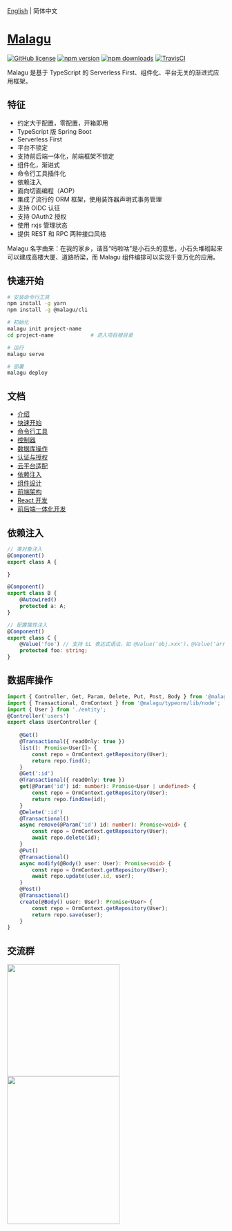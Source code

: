 [English](./README.md) | 简体中文

# [Malagu](https://www.yuque.com/cellbang/malagu/puw7p0)

[![GitHub license](https://img.shields.io/badge/license-MIT-blue.svg)](https://github.com/cellbang/malagu/blob/master/LICENSE)
[![npm version](https://img.shields.io/npm/v/@malagu/core.svg?style=flat)](https://www.npmjs.com/org/malagu)
[![npm downloads](https://img.shields.io/npm/dm/@malagu/core.svg?style=flat)](https://www.npmjs.com/org/malagu)
[![TravisCI](https://www.travis-ci.org/cellbang/malagu.svg?branch=master)](https://www.travis-ci.org/cellbang/malagu) 

Malagu 是基于 TypeScript 的 Serverless First、组件化、平台无关的渐进式应用框架。


## 特征

- 约定大于配置，零配置，开箱即用
- TypeScript 版 Spring Boot
- Serverless First
- 平台不锁定
- 支持前后端一体化，前端框架不锁定
- 组件化，渐进式
- 命令行工具插件化
- 依赖注入
- 面向切面编程（AOP）
- 集成了流行的 ORM 框架，使用装饰器声明式事务管理
- 支持 OIDC 认征
- 支持 OAuth2 授权
- 使用 rxjs 管理状态
- 提供 REST 和 RPC 两种接口风格

Malagu 名字由来：在我的家乡，谐音“吗啦咕”是小石头的意思，小石头堆砌起来可以建成高楼大厦、道路桥梁，而 Malagu 组件编排可以实现千变万化的应用。

## 快速开始

```bash
# 安装命令行工具
npm install -g yarn
npm install -g @malagu/cli

# 初始化
malagu init project-name
cd project-name            # 进入项目根目录

# 运行
malagu serve

# 部署
malagu deploy
```

## 文档

- [介绍](https://www.yuque.com/cellbang/malagu/puw7p0)
- [快速开始](https://www.yuque.com/cellbang/malagu/qmq79k)
- [命令行工具](https://www.yuque.com/cellbang/malagu/xbfpir)
- [控制器](https://www.yuque.com/cellbang/malagu/cbgl7g)
- [数据库操作](https://www.yuque.com/cellbang/malagu/ztbcwq)
- [认证与授权](https://www.yuque.com/cellbang/malagu/qhl0km)
- [云平台适配](https://www.yuque.com/cellbang/malagu/hh1mng)
- [依赖注入](https://www.yuque.com/cellbang/malagu/fw025h)
- [组件设计](https://www.yuque.com/cellbang/malagu/qaqomw)
- [前端架构](https://www.yuque.com/cellbang/malagu/vl9wbw)
- [React 开发](https://www.yuque.com/cellbang/malagu/fum7u8)
- [前后端一体化开发](https://www.yuque.com/cellbang/malagu/fi6lxi)


## 依赖注入

```typescript
// 类对象注入
@Component()
export class A {

}

@Component()
export class B {
    @Autowired()
    protected a: A;
}

// 配置属性注入
@Component()
export class C {
    @Value('foo') // 支持 EL 表达式语法，如 @Value('obj.xxx')、@Value('arr[1]') 等等
    protected foo: string;
}
```

## 数据库操作

```typescript
import { Controller, Get, Param, Delete, Put, Post, Body } from '@malagu/mvc/lib/node';
import { Transactional, OrmContext } from '@malagu/typeorm/lib/node';
import { User } from './entity';
@Controller('users')
export class UserController {
    
    @Get()
    @Transactional({ readOnly: true })
    list(): Promise<User[]> {
        const repo = OrmContext.getRepository(User);
        return repo.find();
    }
    @Get(':id')
    @Transactional({ readOnly: true })
    get(@Param('id') id: number): Promise<User | undefined> {
        const repo = OrmContext.getRepository(User);
        return repo.findOne(id);
    }
    @Delete(':id')
    @Transactional()
    async remove(@Param('id') id: number): Promise<void> {
        const repo = OrmContext.getRepository(User);
        await repo.delete(id);
    }
    @Put()
    @Transactional()
    async modify(@Body() user: User): Promise<void> {
        const repo = OrmContext.getRepository(User);
        await repo.update(user.id, user);
    }
    @Post()
    @Transactional()
    create(@Body() user: User): Promise<User> {
        const repo = OrmContext.getRepository(User);
        return repo.save(user);
    }
}
```

## 交流群

<img src="https://i.loli.net/2020/09/29/omaq25b9VtSLI6X.jpg" width="260px"/><img src="https://i.loli.net/2020/09/29/3gDijlqfF8UP79b.jpg" width="260px" height="343px">

<!-- ## 示例

1. 创建应用

![](https://img.alicdn.com/tfs/TB1BjYFcIKfxu4jSZPfXXb3dXXa-1425-818.gif)

2. 本地运行应用

![](https://gw.alicdn.com/tfs/TB1Vb1rA.Y1gK0jSZFCXXcwqXXa-1425-818.gif)

3. 本地调试应用

![](https://img.alicdn.com/tfs/TB1j5KtAYj1gK0jSZFuXXcrHpXa-1425-818.gif)

4. 部署应用

![](https://img.alicdn.com/tfs/TB1SbCnA4z1gK0jSZSgXXavwpXa-1425-818.gif) -->
